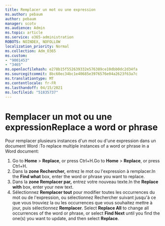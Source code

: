 ```yaml
---
title: Remplacer un mot ou une expression
ms.author: pebaum
author: pebaum
manager: scotv
ms.audience: Admin
ms.topic: article
ms.service: o365-administration
ROBOTS: NOINDEX, NOFOLLOW
localization_priority: Normal
ms.collection: Adm_O365
ms.custom:
- "9001453"
- "3465"
ms.openlocfilehash: e278b15f552639332e576389ce10dbb0dc2d34fa
ms.sourcegitcommit: 8bc60ec34bc1e40685e3976576e04a2623f63a7c
ms.translationtype: MT
ms.contentlocale: fr-FR
ms.lasthandoff: 04/15/2021
ms.locfileid: "51835737"
---
```

# <a name="replace-a-word-or-phrase"></a><span data-ttu-id="835b1-102">Remplacer un mot ou une expression</span><span class="sxs-lookup"><span data-stu-id="835b1-102">Replace a word or phrase</span></span>

<span data-ttu-id="835b1-103">Pour remplacer plusieurs instances d'un mot ou d'une expression dans un document Word :</span><span class="sxs-lookup"><span data-stu-id="835b1-103">To replace multiple instances of a word or phrase in a Word document:</span></span>

1. <span data-ttu-id="835b1-104">Go to **Home**  >  **Replace**, or press Ctrl+H.</span><span class="sxs-lookup"><span data-stu-id="835b1-104">Go to **Home** > **Replace**, or press Ctrl+H.</span></span>
2. <span data-ttu-id="835b1-105">Dans la **zone Rechercher,** entrez le mot ou l'expression à remplacer.</span><span class="sxs-lookup"><span data-stu-id="835b1-105">In the **Find what** box, enter the word or phrase you want to replace.</span></span> 
3. <span data-ttu-id="835b1-106">Dans la **zone Remplacer par,** entrez votre nouveau texte.</span><span class="sxs-lookup"><span data-stu-id="835b1-106">In the **Replace with** box, enter your new text.</span></span>
3. <span data-ttu-id="835b1-107">Sélectionnez **Remplacer tout** pour modifier toutes les occurrences du mot ou de l'expression, ou sélectionnez Rechercher suivant jusqu'à ce que vous trouviez la ou les occurrences que vous souhaitez mettre à jour, puis sélectionnez **Remplacer**. </span><span class="sxs-lookup"><span data-stu-id="835b1-107">Select **Replace All** to change all occurrences of the word or phrase, or select **Find Next** until you find the one(s) you want to update, and then select **Replace**.</span></span>